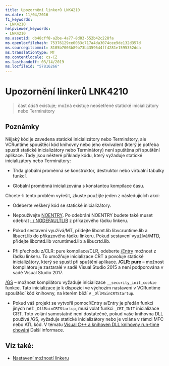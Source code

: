 ```yaml
---
title: Upozornění linkerů LNK4210
ms.date: 11/04/2016
f1_keywords:
- LNK4210
helpviewer_keywords:
- LNK4210
ms.assetid: db48cff8-a2be-4a77-8d03-552b42c228fa
ms.openlocfilehash: 75376129ce0033c717a4da3074cee9de132d357d
ms.sourcegitcommit: 8105b7003b89b73b4359644ff4281e1595352dda
ms.translationtype: MT
ms.contentlocale: cs-CZ
ms.lasthandoff: 03/14/2019
ms.locfileid: "57816266"
---
```

# <a name="linker-tools-warning-lnk4210"></a>Upozornění linkerů LNK4210

> část *části* existuje; možná existuje neošetřené statické inicializátory nebo Terminátory

## <a name="remarks"></a>Poznámky

Nějaký kód je zavedena statické inicializátory nebo Terminátory, ale VCRuntime spouštěcí kód knihovny nebo jeho ekvivalent (který je potřeba spustit statické inicializátory nebo Terminátory) není spuštěna při spuštění aplikace. Tady jsou některé příklady kódu, který vyžaduje statické inicializátory nebo Terminátory:

- Třída globální proměnná se konstruktor, destruktor nebo virtuální tabulky funkcí.

- Globální proměnná inicializována s konstantou kompilace času.

Chcete-li tento problém vyřešit, zkuste použijte jeden z následujících akcí:

- Odeberte veškerý kód se statické inicializátory.

- Nepoužívejte [NOENTRY](../../build/reference/noentry-no-entry-point.md). Po odebrání NOENTRY budete také muset odebrat [: / NODEFAULTLIB](../../build/reference/nodefaultlib-ignore-libraries.md) z příkazového řádku linkeru.

- Pokud sestavení využívá/MT, přidejte libcmt.lib libvcruntime.lib a libucrt.lib do příkazového řádku linkeru. Pokud sestavení využívá/MTD, přidejte libcmtd.lib vcruntimed.lib a libucrtd.lib.

- Při přechodu z/CLR: pure kompilace/CLR, odeberte [/Entry](../../build/reference/entry-entry-point-symbol.md) možnost z řádku linkeru. To umožňuje inicializace CRT a povoluje statické inicializátory, který se spustí při spuštění aplikace. **/CLR: pure** – možnost kompilátoru je zastaralé v sadě Visual Studio 2015 a není podporována v sadě Visual Studio 2017.

[/GS](../../build/reference/gs-buffer-security-check.md) – možnost kompilátoru vyžaduje inicializace `__security_init_cookie` funkce. Tato inicializace je k dispozici ve výchozím nastavení v VCRuntime spouštěcí kód knihovny, na kterém běží v `_DllMainCRTStartup`.

- Pokud váš projekt se vytvořil pomocí/Entry a/Entry je předán funkci jiných než `_DllMainCRTStartup`, musí volat funkci `_CRT_INIT` inicializace CRT. Toto volání samostatně není dostatečné, pokud vaše knihovna DLL používá /GS, vyžaduje statické inicializátory nebo je volána v rámci MFC nebo ATL kód. V tématu [Visual C++ a knihoven DLL knihovny run-time chování](../../build/run-time-library-behavior.md) Další informace.

## <a name="see-also"></a>Viz také:

- [Nastavení možností linkeru](../../build/reference/linking.md)
